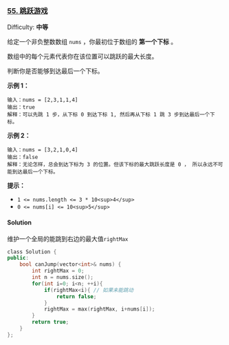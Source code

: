 ### [55\. 跳跃游戏](https://leetcode-cn.com/problems/jump-game/)

Difficulty: **中等**


给定一个非负整数数组 `nums` ，你最初位于数组的 **第一个下标** 。

数组中的每个元素代表你在该位置可以跳跃的最大长度。

判断你是否能够到达最后一个下标。

**示例 1：**

```
输入：nums = [2,3,1,1,4]
输出：true
解释：可以先跳 1 步，从下标 0 到达下标 1, 然后再从下标 1 跳 3 步到达最后一个下标。
```

**示例 2：**

```
输入：nums = [3,2,1,0,4]
输出：false
解释：无论怎样，总会到达下标为 3 的位置。但该下标的最大跳跃长度是 0 ， 所以永远不可能到达最后一个下标。
```

**提示：**

*   `1 <= nums.length <= 3 * 10<sup>4</sup>`
*   `0 <= nums[i] <= 10<sup>5</sup>`


#### Solution

维护一个全局的能跳到右边的最大值`rightMax`

```cpp
​class Solution {
public:
    bool canJump(vector<int>& nums) {
        int rightMax = 0;
        int n = nums.size();
        for(int i=0; i<n; ++i){
            if(rightMax<i){ // 如果未能跳动
                return false;
            }
            rightMax = max(rightMax, i+nums[i]);
        }
        return true;
    }
};
```
